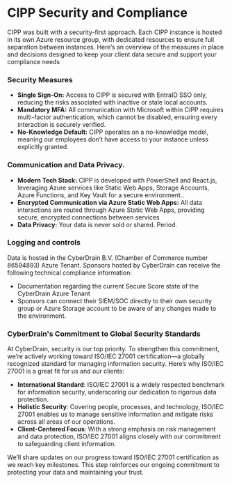# CIPP Security and Compliance

CIPP was built with a security-first approach. Each CIPP instance is hosted in its own Azure resource group, with dedicated resources to ensure full separation between instances. Here’s an overview of the measures in place and decisions designed to keep your client data secure and support your compliance needs

### Security Measures

* **Single Sign-On:** Access to CIPP is secured with EntraID SSO only, reducing the risks associated with inactive or stale local accounts.
* **Mandatory MFA:** All communication with Microsoft within CIPP requires multi-factor authentication, which cannot be disabled, ensuring every interaction is securely verified.
* **No-Knowledge Default:** CIPP operates on a no-knowledge model, meaning our employees don’t have access to your instance unless explicitly granted.

### Communication and Data Privacy.

* **Modern Tech Stack:** CIPP is developed with PowerShell and React.js, leveraging Azure services like Static Web Apps, Storage Accounts, Azure Functions, and Key Vault for a secure environment..
* **Encrypted Communication via Azure Static Web Apps:** All data interactions are routed through Azure Static Web Apps, providing secure, encrypted connections between services
* **Data Privacy:** Your data is never sold or shared. Period.

### Logging and controls

Data is hosted in the CyberDrain B.V. (Chamber of Commerce number 86594893) Azure Tenant. Sponsors hosted by CyberDrain can receive the following technical compliance information:

* Documentation regarding the current Secure Score state of the CyberDrain Azure Tenant
* Sponsors can connect their SIEM/SOC directly to their own security group or Azure Storage account to be aware of any changes made to the environment.

### **CyberDrain's Commitment to** Global Security Standards

At CyberDrain, security is our top priority. To strengthen this commitment, we’re actively working toward ISO/IEC 27001 certification—a globally recognized standard for managing information security. Here’s why ISO/IEC 27001 is a great fit for us and our clients:

* **International Standard**: ISO/IEC 27001 is a widely respected benchmark for information security, underscoring our dedication to rigorous data protection.
* **Holistic Security**: Covering people, processes, and technology, ISO/IEC 27001 enables us to manage sensitive information and mitigate risks across all areas of our operations.
* **Client-Centered Focus**: With a strong emphasis on risk management and data protection, ISO/IEC 27001 aligns closely with our commitment to safeguarding client information.

We’ll share updates on our progress toward ISO/IEC 27001 certification as we reach key milestones. This step reinforces our ongoing commitment to protecting your data and maintaining your trust.
